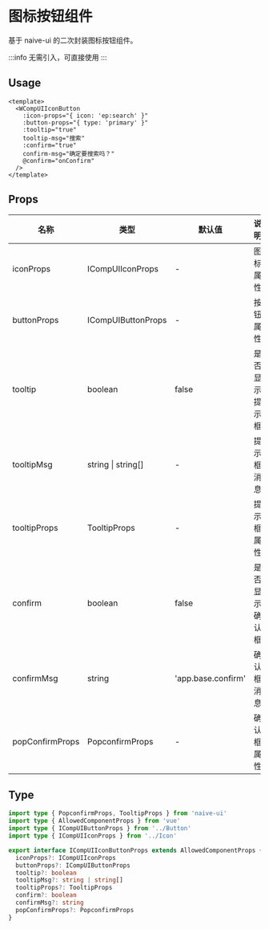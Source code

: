 # 图标按钮组件

基于 naive-ui 的二次封装图标按钮组件。

:::info
无需引入，可直接使用
:::

## Usage

```vue
<template>
  <WCompUIIconButton
    :icon-props="{ icon: 'ep:search' }"
    :button-props="{ type: 'primary' }"
    :tooltip="true"
    tooltip-msg="搜索"
    :confirm="true"
    confirm-msg="确定要搜索吗？"
    @confirm="onConfirm"
  />
</template>
```

## Props

| 名称 | 类型 | 默认值 | 说明 |
| --- | --- | --- | --- |
| iconProps | ICompUIIconProps | - | 图标属性 |
| buttonProps | ICompUIButtonProps | - | 按钮属性 |
| tooltip | boolean | false | 是否显示提示框 |
| tooltipMsg | string \| string[] | - | 提示框消息 |
| tooltipProps | TooltipProps | - | 提示框属性 |
| confirm | boolean | false | 是否显示确认框 |
| confirmMsg | string | 'app.base.confirm' | 确认框消息 |
| popConfirmProps | PopconfirmProps | - | 确认框属性 |

## Type

```ts
import type { PopconfirmProps, TooltipProps } from 'naive-ui'
import type { AllowedComponentProps } from 'vue'
import type { ICompUIButtonProps } from '../Button'
import type { ICompUIIconProps } from '../Icon'

export interface ICompUIIconButtonProps extends AllowedComponentProps {
  iconProps?: ICompUIIconProps
  buttonProps?: ICompUIButtonProps
  tooltip?: boolean
  tooltipMsg?: string | string[]
  tooltipProps?: TooltipProps
  confirm?: boolean
  confirmMsg?: string
  popConfirmProps?: PopconfirmProps
}
```
